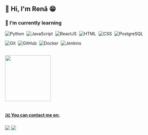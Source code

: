 <h2> 👋 Hi, I'm Renã 😁 </h2>

<h3> 🌱 I’m currently learning </h3>

![Python](https://img.shields.io/badge/-Python-05122A?style=flat&logo=python)&nbsp;
![JavaScript](https://img.shields.io/badge/-JavaScript-05122A?style=flat&logo=javascript)&nbsp;
![ReactJS](https://img.shields.io/badge/-ReactJs-61DAFB?logo=react&logoColor=white&style=flat)&nbsp;
![HTML](https://img.shields.io/badge/-HTML-05122A?style=flat&logo=HTML5)&nbsp;
![CSS](https://img.shields.io/badge/-CSS-05122A?style=flat&logo=CSS3&logoColor=1572B6)&nbsp;
![PostgreSQL](https://img.shields.io/badge/-PostgreSQL-05122A?style=flat&logo=postgresql)&nbsp;


![Git](https://img.shields.io/badge/-Git-05122A?style=flat&logo=git)&nbsp;
![GitHub](https://img.shields.io/badge/-GitHub-05122A?style=flat&logo=github)&nbsp;
![Docker](https://img.shields.io/badge/-Docker-05122A?style=flat&logo=docker)&nbsp;
![Jenkins](https://img.shields.io/badge/-Jenkins-05122A?style=flat&logo=jenkins)&nbsp;

<br>
<div>
<a href="https://github.com/renabiaobock">
<img height="150em" src="https://github-readme-stats.vercel.app/api/top-langs/?username=renabiaobock&layout=compact&langs_count=7&theme=dark"/>
</div>

<br>
<h4> ✉️ You can contact me on: </h4>
<div>
  <a href = "mailto:rena.biaobock.costa@gmail.com"><img src="https://img.shields.io/badge/-Gmail-%23333?style=for-the-badge&logo=gmail&logoColor=white" target="_blank"></a>
  <a href="https://www.linkedin.com/in/ren%C3%A3-biaobock-costa-6036581b7/" target="_blank"><img src="https://img.shields.io/badge/-LinkedIn-%230077B5?style=for-the-badge&logo=linkedin&logoColor=white" target="_blank"></a> 
</div>
